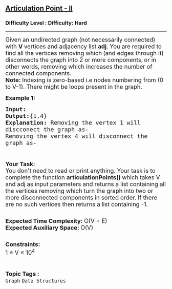<h2><a href="https://www.geeksforgeeks.org/problems/articulation-point2616/1?utm_source=youtube&utm_medium=collab_striver_ytdescription&utm_campaign=articulation-point">Articulation Point - II</a></h2><h3>Difficulty Level : Difficulty: Hard</h3><hr><div class="problems_problem_content__Xm_eO"><p><span style="font-size: 18px;">Given an undirected graph (not necessarily connected) with&nbsp;<strong>V&nbsp;</strong>vertices and adjacency list&nbsp;<strong>adj</strong>. You are required to find all the vertices removing which</span>&nbsp;<span style="font-size: 18px;">(and edges through it) disconnects the graph into 2 or more components,</span>&nbsp;<span style="font-size: 18px;">or in other words,&nbsp;removing which increases the number of connected components.</span><br><span style="font-size: 18px;"><strong>Note:&nbsp;</strong>Indexing is zero-based i.e nodes numbering from (0 to V-1). There might be loops present in the graph.</span></p>
<p><span style="font-size: 18px;"><strong>Example 1:</strong></span></p>
<pre><span style="font-size: 18px;"><strong>Input:
</strong></span><img src="https://media.geeksforgeeks.org/img-practice/PROD/addEditProblem/705655/Web/Other/45dad444-f8bf-41ba-98a8-5aaee97661c3_1685087131.png" alt="">
<span style="font-size: 18px;"><strong>Output:</strong>{1,4}
<strong>Explanation: </strong>Removing the vertex 1 will
discconect the graph as-
</span><img src="https://media.geeksforgeeks.org/img-practice/PROD/addEditProblem/705655/Web/Other/7a95e57c-2585-49de-8a1e-fa9d132d05eb_1685087131.png" alt="">
<span style="font-size: 18px;">Removing the vertex 4 will disconnect the
graph as-
</span><img src="https://media.geeksforgeeks.org/img-practice/PROD/addEditProblem/705655/Web/Other/0fe03c03-a0d1-4b5b-bc17-bf2d8c67810e_1685087131.png" alt="">
</pre>
<p>&nbsp;</p>
<p><span style="font-size: 18px;"><strong>Your Task:</strong><br>You don't need to read or print anything. Your task is to complete the function&nbsp;<strong>articulationPoints</strong><strong>()&nbsp;</strong>which takes V and adj as input parameters and returns a list containing all the vertices removing which turn the graph into two or more disconnected components in sorted order. If there are no such vertices then returns a list containing -1.</span><br>&nbsp;</p>
<p><span style="font-size: 18px;"><strong>Expected Time Complexity:&nbsp;</strong>O(V + E)<br><strong>Expected Auxiliary Space:&nbsp;</strong>O(V)</span><br>&nbsp;</p>
<p><span style="font-size: 18px;"><strong>Constraints:</strong><br>1 ≤ V ≤ 10<sup>4</sup></span></p></div><br><p><span style=font-size:18px><strong>Topic Tags : </strong><br><code>Graph</code>&nbsp;<code>Data Structures</code>&nbsp;